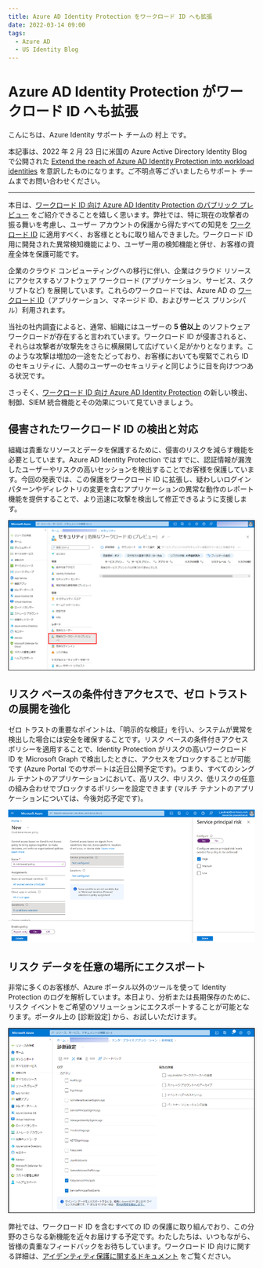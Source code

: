 ```yaml
---
title: Azure AD Identity Protection をワークロード ID へも拡張
date: 2022-03-14 09:00
tags:
  - Azure AD
  - US Identity Blog
---
```


# Azure AD Identity Protection がワークロード ID へも拡張

こんにちは、Azure Identity サポート チームの 村上 です。

本記事は、2022 年 2 月 23 日に米国の Azure Active Directory Identity Blog で公開された [Extend the reach of Azure AD Identity Protection into workload identities](https://techcommunity.microsoft.com/t5/azure-active-directory-identity/extend-the-reach-of-azure-ad-identity-protection-into-workload/ba-p/2365666) を意訳したものになります。ご不明点等ございましたらサポート チームまでお問い合わせください。

---

本日は、[ワークロード ID 向け Azure AD Identity Protection のパブリック プレビュー](https://docs.microsoft.com/ja-jp/azure/active-directory/identity-protection/concept-workload-identity-risk) をご紹介できることを嬉しく思います。弊社では、特に現在の攻撃者の振る舞いを考慮し、ユーザー アカウントの保護から得たすべての知見を [ワークロード ID](https://docs.microsoft.com/ja-jp/azure/active-directory/develop/workload-identities-overview) に適用すべく、お客様とともに取り組んできました。ワークロード ID 用に開発された異常検知機能により、ユーザー用の検知機能と併せ、お客様の資産全体を保護可能です。

企業のクラウド コンピューティングへの移行に伴い、企業はクラウド リソースにアクセスするソフトウェア ワークロード (アプリケーション、サービス、スクリプトなど) を展開しています。これらのワークロードでは、Azure AD の [ワークロード ID](https://www.microsoft.com/en-us/security/business/identity-access-management/workload-identity-management)（アプリケーション、マネージド ID、およびサービス プリンシパル）利用されます。

当社の社内調査によると、通常、組織にはユーザーの **5 倍以上** のソフトウェア ワークロードが存在すると言われています。ワークロード ID が侵害されると、それらは攻撃者が攻撃先をさらに横展開して広げていく足がかりとなります。このような攻撃は増加の一途をたどっており、お客様においても喫緊でこれら ID のセキュリティに、人間のユーザーのセキュリティと同じように目を向けつつある状況です。

さっそく、[ワークロード ID 向け Azure AD Identity Protection](https://docs.microsoft.com/ja-jp/azure/active-directory/identity-protection/concept-workload-identity-risk) の新しい検出、制御、SIEM 統合機能とその効果について見ていきましょう。

## 侵害されたワークロード ID の検出と対応

組織は貴重なリソースとデータを保護するために、侵害のリスクを減らす機能を必要としています。Azure AD Identity Protection ではすでに、認証情報が漏洩したユーザーやリスクの高いセッションを検出することでお客様を保護しています。今回の発表では、この保護をワークロード ID に拡張し、疑わしいログイン パターンやディレクトリの変更を含むアプリケーションの異常な動作のレポート機能を提供することで、より迅速に攻撃を検出して修正できるように支援します。

![危険なワークロード ID レポート](./extend-the-reach-of-azure-ad-identity-protection-into-workload/Image01.png)

## リスク ベースの条件付きアクセスで、ゼロ トラストの展開を強化

ゼロ トラストの重要なポイントは、「明示的な検証」を行い、システムが異常を検出した場合には安全を確保することです。リスク ベースの条件付きアクセス ポリシーを適用することで、Identity Protection がリスクの高いワークロード ID を Microsoft Graph で検出したときに、アクセスをブロックすることが可能です (Azure Portal でのサポートは近日公開予定です)。つまり、すべてのシングル テナントのアプリケーションにおいて、高リスク、中リスク、低リスクの任意の組み合わせでブロックするポリシーを設定できます (マルチ テナントのアプリケーションについては、今後対応予定です)。

![条件付きアクセスにおけるワークロード ID 向けリスク レベル設定](./extend-the-reach-of-azure-ad-identity-protection-into-workload/Image02.png)

## リスク データを任意の場所にエクスポート

非常に多くのお客様が、Azure ポータル以外のツールを使って Identity Protection のログを解析しています。本日より、分析または長期保存のために、リスク イベントをご希望のソリューションにエクスポートすることが可能となります。ポータル上の [診断設定] から、お試しいただけます。

![危険なサービス プリンシパルとサービス プリンシパル イベントのエクスポート](./extend-the-reach-of-azure-ad-identity-protection-into-workload/Image03.png)

弊社では、ワークロード ID を含むすべての ID の保護に取り組んでおり、この分野のさらなる新機能を近々お届けする予定です。わたしたちは、いつもながら、皆様の貴重なフィードバックをお待ちしています。ワークロード ID 向けに関する詳細は、[アイデンティティ保護に関するドキュメント](https://docs.microsoft.com/ja-jp/azure/active-directory/identity-protection/concept-workload-identity-risk) をご覧ください。
